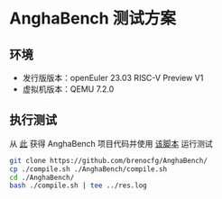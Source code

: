 # AnghaBench 测试方案

## 环境

- 发行版版本：openEuler 23.03 RISC-V Preview V1
- 虚拟机版本：QEMU 7.2.0

## 执行测试

从 [此](https://github.com/brenocfg/AnghaBench/) 获得 AnghaBench 项目代码并使用 [该脚本](./compile.sh) 运行测试

```bash
git clone https://github.com/brenocfg/AnghaBench/
cp ./compile.sh ./AnghaBench/compile.sh
cd ./AnghaBench/
bash ./compile.sh | tee ../res.log
```